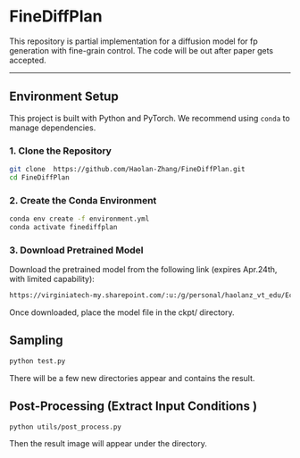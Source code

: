 # FineDiffPlan

This repository is partial implementation for a diffusion model for fp generation with fine-grain control. The code will be out after paper gets accepted. 

---

## Environment Setup

This project is built with Python and PyTorch. We recommend using `conda` to manage dependencies.

### 1. Clone the Repository

```bash
git clone  https://github.com/Haolan-Zhang/FineDiffPlan.git
cd FineDiffPlan
```

### 2. Create the Conda Environment
```bash
conda env create -f environment.yml
conda activate finediffplan
```

### 3. Download Pretrained Model
Download the pretrained model from the following link (expires Apr.24th, with limited capability):

```bash
https://virginiatech-my.sharepoint.com/:u:/g/personal/haolanz_vt_edu/EcnGy1uxcSNEpn1oBST3j2sBw3b8s3gk8uguwfrgpfxdBA?e=YgV9D5
```
Once downloaded, place the model file in the ckpt/ directory. 

## Sampling

```bash
python test.py
```
There will be a few new directories appear and contains the result.

## Post-Processing (Extract Input Conditions )

```bash
python utils/post_process.py
```
Then the result image will appear under the directory.